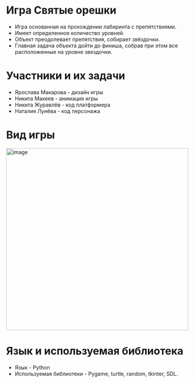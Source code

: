 # Игра Святые орешки
 - Игра основанная на прохождении лабиринта с препятствиями. 
 - Имеет определенное количество уровней. 
 - Объект преодолевает препятствия, собирает звёздочки. 
 - Главная задача объекта дойти до финиша, собрав  при этом все расположенные на уровне звездочки. 

# Участники и их задачи 
 - Ярослава Макарова - дизайн игры
 - Никита Макеев - анимация игры
 - Никита Журавлёв - код платформера
 - Наталия Лунёва - код персонажа

# Вид игры
<img width="492" alt="image" src="https://user-images.githubusercontent.com/131642251/234784365-3ec3b516-ca3a-4276-abd9-4ae1b0f222ed.png">

# Язык и используемая библиотека
  - Язык - Python
  - Используемая библиотеки - Pygame, turtle, random, tkinter, SDL.

